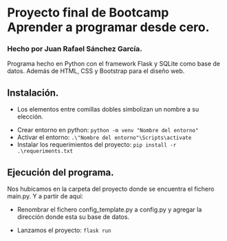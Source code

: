 # Proyecto final de Bootcamp Aprender a programar desde cero.

### Hecho por Juan Rafael Sánchez García.

Programa hecho en Python con el framework Flask y SQLite como base de datos. Además de HTML, CSS y Bootstrap para el diseño web.

## Instalación.
* Los elementos entre comillas dobles simbolizan un nombre a su elección.

- Crear entorno en python:
```python -m venv "Nombre del entorno"```
- Activar el entorno:
```.\"Nombre del entorno"\Scripts\activate```
- Instalar los requerimientos del proyecto:
```pip install -r .\requeriments.txt```

## Ejecución del programa.

Nos hubicamos en la carpeta del proyecto donde se encuentra el fichero main.py. Y a partir de aquí:

- Renombrar el fichero config_template.py a config.py y agregar la dirección donde esta su base de datos.

- Lanzamos el proyecto:
```flask run```